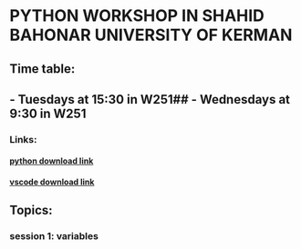 # PYTHON WORKSHOP IN SHAHID BAHONAR UNIVERSITY OF KERMAN

## Time table:
## - Tuesdays at 15:30 in W251\## - Wednesdays at 9:30 in W251

### Links:
#### [python download link](https://download.uk.ac.ir/)
#### [vscode download link](https://download.uk.ac.ir/)

## Topics: 
### session 1: variables
